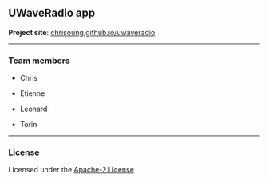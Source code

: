 UWaveRadio app
--------------

**Project site**: [chrisoung.github.io/uwaveradio]()

---

### Team members

- Chris

- Etienne

- Leonard

- Torin

---

### License

Licensed under the [Apache-2 License](https://github.com/chrisoung/uwaveradio/blob/master/LICENSE)

